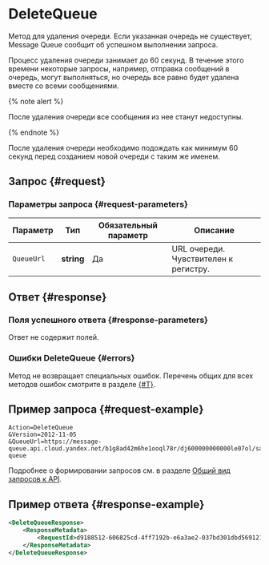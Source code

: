 # DeleteQueue

Метод для удаления очереди. Если указанная очередь не существует, Message Queue сообщит об успешном выполнении запроса.

Процесс удаления очереди занимает до 60 секунд. В течение этого времени некоторые запросы, например, отправка сообщений в очередь, могут выполняться, но очередь все равно будет удалена вместе со всеми сообщениями.

{% note alert %}

После удаления очереди все сообщения из нее станут недоступны.

{% endnote %}

После удаления очереди необходимо подождать как минимум 60 секунд перед созданием новой очереди с таким же именем.

## Запрос {#request}

### Параметры запроса {#request-parameters}

Параметр | Тип | Обязательный параметр | Описание
----- | ----- | ----- | -----
`QueueUrl` | **string** | Да | URL очереди. Чувствителен к регистру.

## Ответ {#response}

### Поля успешного ответа {#response-parameters}

Ответ не содержит полей.

### Ошибки DeleteQueue {#errors}

Метод не возвращает специальных ошибок. Перечень общих для всех методов ошибок смотрите в разделе [{#T}](../common-errors.md).

## Пример запроса {#request-example}

```
Action=DeleteQueue
&Version=2012-11-05
&QueueUrl=https://message-queue.api.cloud.yandex.net/b1g8ad42m6he1ooql78r/dj600000000000le07ol/sample-queue
```

Подробнее о формировании запросов см. в разделе [Общий вид запросов к API](../index.md#api-request).

## Пример ответа {#response-example}

```xml
<DeleteQueueResponse>
    <ResponseMetadata>
        <RequestId>d9188512-606825cd-4ff7192b-e6a3ae2-037bd301dbd569121621293337ebea98</RequestId>
    </ResponseMetadata>
</DeleteQueueResponse>
```

